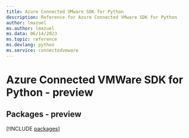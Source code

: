 ```yaml
---
title: Azure Connected VMware SDK for Python
description: Reference for Azure Connected VMware SDK for Python
author: lmazuel
ms.author: lmazuel
ms.data: 06/14/2023
ms.topic: reference
ms.devlang: python
ms.service: connectedvmware
---
```

# Azure Connected VMWare SDK for Python - preview
## Packages - preview
[!INCLUDE [packages](connected-vmware-index.md)]
